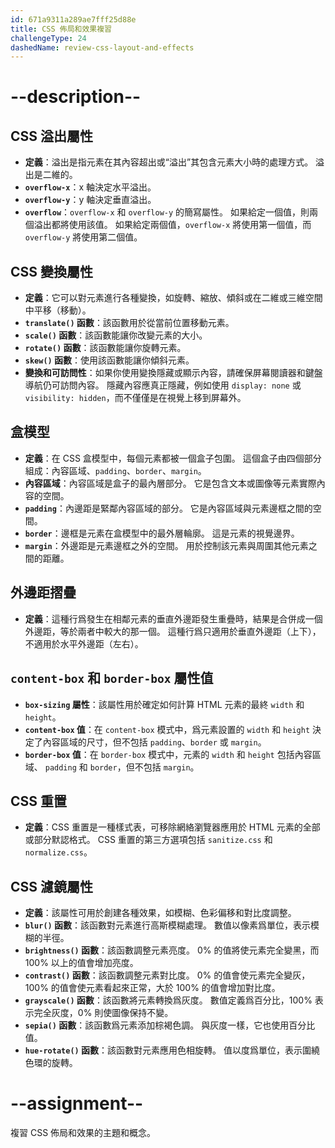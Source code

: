 ```yaml
---
id: 671a9311a289ae7fff25d88e
title: CSS 佈局和效果複習
challengeType: 24
dashedName: review-css-layout-and-effects
---
```


# --description--

## CSS 溢出屬性

- **定義**：溢出是指元素在其內容超出或“溢出”其包含元素大小時的處理方式。 溢出是二維的。
- **`overflow-x`**：x 軸決定水平溢出。
- **`overflow-y`**：y 軸決定垂直溢出。
- **`overflow`**：`overflow-x` 和 `overflow-y` 的簡寫屬性。 如果給定一個值，則兩個溢出都將使用該值。 如果給定兩個值，`overflow-x` 將使用第一個值，而 `overflow-y` 將使用第二個值。

## CSS 變換屬性

- **定義**：它可以對元素進行各種變換，如旋轉、縮放、傾斜或在二維或三維空間中平移（移動）。
- **`translate()` 函數**：該函數用於從當前位置移動元素。
- **`scale()` 函數**：該函數能讓你改變元素的大小。
- **`rotate()` 函數**：該函數能讓你旋轉元素。
- **`skew()` 函數**：使用該函數能讓你傾斜元素。
- **變換和可訪問性**：如果你使用變換隱藏或顯示內容，請確保屏幕閱讀器和鍵盤導航仍可訪問內容。 隱藏內容應真正隱藏，例如使用 `display: none` 或 `visibility: hidden`，而不僅僅是在視覺上移到屏幕外。

## 盒模型

- **定義**：在 CSS 盒模型中，每個元素都被一個盒子包圍。 這個盒子由四個部分組成：內容區域、`padding`、`border`、`margin`。
- **內容區域**：內容區域是盒子的最內層部分。 它是包含文本或圖像等元素實際內容的空間。
- **`padding`**：內邊距是緊鄰內容區域的部分。 它是內容區域與元素邊框之間的空間。
- **`border`**：邊框是元素在盒模型中的最外層輪廓。 這是元素的視覺邊界。
- **`margin`**：外邊距是元素邊框之外的空間。 用於控制該元素與周圍其他元素之間的距離。

## 外邊距摺疊

- **定義**：這種行爲發生在相鄰元素的垂直外邊距發生重疊時，結果是合併成一個外邊距，等於兩者中較大的那一個。 這種行爲只適用於垂直外邊距（上下），不適用於水平外邊距（左右）。

## `content-box` 和 `border-box` 屬性值

- **`box-sizing` 屬性**：該屬性用於確定如何計算 HTML 元素的最終 `width` 和 `height`。
- **`content-box` 值**：在 `content-box` 模式中，爲元素設置的 `width` 和 `height` 決定了內容區域的尺寸，但不包括 `padding`、`border` 或 `margin`。
- **`border-box` 值**：在 `border-box` 模式中，元素的 `width` 和 `height` 包括內容區域、 `padding` 和 `border`，但不包括 `margin`。

## CSS 重置

- **定義**：CSS 重置是一種樣式表，可移除網絡瀏覽器應用於 HTML 元素的全部或部分默認格式。 CSS 重置的第三方選項包括 `sanitize.css` 和 `normalize.css`。

## CSS 濾鏡屬性

- **定義**：該屬性可用於創建各種效果，如模糊、色彩偏移和對比度調整。
- **`blur()` 函數**：該函數對元素進行高斯模糊處理。 數值以像素爲單位，表示模糊的半徑。
- **`brightness()` 函數**：該函數調整元素亮度。 0% 的值將使元素完全變黑，而 100% 以上的值會增加亮度。
- **`contrast()` 函數**：該函數調整元素對比度。 0% 的值會使元素完全變灰，100% 的值會使元素看起來正常，大於 100% 的值會增加對比度。
- **`grayscale()` 函數**：該函數將元素轉換爲灰度。 數值定義爲百分比，100% 表示完全灰度，0% 則使圖像保持不變。
- **`sepia()` 函數**：該函數爲元素添加棕褐色調。 與灰度一樣，它也使用百分比值。
- **`hue-rotate()` 函數**：該函數對元素應用色相旋轉。 值以度爲單位，表示圍繞色環的旋轉。

# --assignment--

複習 CSS 佈局和效果的主題和概念。
